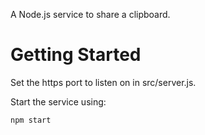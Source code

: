 A Node.js service to share a clipboard.

# Getting Started
Set the https port to listen on in src/server.js.

Start the service using:
``` 
npm start
```
